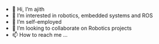 - 👋 Hi, I’m ajith
- 👀 I’m interested in robotics, embedded systems and ROS 
- 🌱 I’m self-employed
- 💞️ I’m looking to collaborate on Robotics projects 
- 📫 How to reach me ...

<!---
winnergetsyou/winnergetsyou is a ✨ special ✨ repository because its `README.md` (this file) appears on your GitHub profile.
You can click the Preview link to take a look at your changes.
--->
